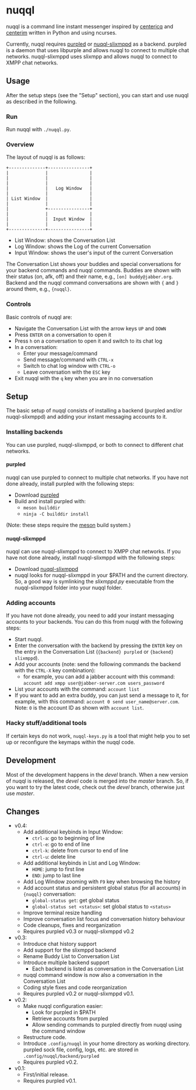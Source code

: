 # nuqql

nuqql is a command line instant messenger inspired by
[centericq](http://thekonst.net/centericq/) and
[centerim](http://www.centerim.org) written in Python and using ncurses.

Currently, nuqql requires [purpled](https://github.com/hwipl/purpled) or
[nuqql-slixmppd](https://github.com/hwipl/nuqql-slixmppd) as a backend. purpled
is a daemon that uses libpurple and allows nuqql to connect to multiple chat
networks. nuqql-slixmppd uses slixmpp and allows nuqql to connect to XMPP chat
networks.


## Usage

After the setup steps (see the "Setup" section), you can start and use nuqql
as described in the following.

### Run

Run nuqql with `./nuqql.py`.

### Overview

The layout of nuqql is as follows:

```
+--------------+----------------+
|              |                |
|              |                |
|              |                |
|              |   Log Window   |
|              |                |
| List Window  |                |
|              |                |
|              +----------------+
|              |                |
|              |  Input Window  |
|              |                |
+--------------+----------------+
```

* List Window: shows the Conversation List
* Log Window: shows the Log of the current Conversation
* Input Window: shows the user's input of the current Conversation

The Conversation List shows your buddies and special conversations for your
backend commands and nuqql commands. Buddies are shown with their status (on,
afk, off) and their name, e.g., `[on] buddy@jabber.org`. Backend and the nuqql
command conversations are shown with `{` and `}` around them, e.g., `{nuqql}`.

### Controls

Basic controls of nuqql are:

* Navigate the Conversation List with the arrow keys `UP` and `DOWN`
* Press `ENTER` on a conversation to open it
* Press `h` on a conversation to open it and switch to its chat log
* In a conversation:
  * Enter your message/command
  * Send message/command with `CTRL-x`
  * Switch to chat log window with `CTRL-o`
  * Leave conversation with the `ESC` key
* Exit nuqql with the `q` key when you are in no conversation


## Setup

The basic setup of nuqql consists of installing a backend (purpled and/or
nuqql-slixmppd) and adding your instant messaging accounts to it.

### Installing backends

You can use purpled, nuqql-slixmppd, or both to connect to different chat
networks.

#### purpled

nuqql can use purpled to connect to multiple chat networks. If you have not
done already, install purpled with the following steps:

* Download [purpled](https://github.com/hwipl/purpled)
* Build and install purpled with:
  * `meson builddir`
  * `ninja -C builddir install`

(Note: these steps require the [meson](https://mesonbuild.com/) build system.)

#### nuqql-slixmppd

nuqql can use nuqql-slixmppd to connect to XMPP chat networks. If you have not
done already, install nuqql-slixmppd with the following steps:

* Download [nuqql-slixmppd](https://github.com/hwipl/nuqql-slixmppd)
* nuqql looks for nuqql-slixmppd in your $PATH and the current directory. So, a
  good way is symlinking the *slixmppd.py* executable from the nuqql-slixmppd
  folder into your nuqql folder.


### Adding accounts

If you have not done already, you need to add your instant messaging accounts
to your backends. You can do this from nuqql with the following steps:

* Start nuqql.
* Enter the conversation with the backend by pressing the `ENTER` key
  on the entry in the Conversation List (`{backend} purpled` or `{backend}
  slixmppd`).
* Add your accounts (note: send the following commands the backend with the
  `CTRL-X` key combination):
  * for example, you can add a jabber account with this command:
    `account add xmpp user@jabber-server.com users_password`
* List your accounts with the command: `account list`
* If you want to add an extra buddy, you can just send a message to it, for
  example, with this command: `account 0 send user_name@server.com`. Note: `0`
  is the account ID as shown with `account list`.

### Hacky stuff/additional tools

If certain keys do not work, `nuqql-keys.py` is a tool that might help you to
set up or reconfigure the keymaps within the nuqql code.


## Development

Most of the development happens in the *devel* branch. When a new version of
nuqql is released, the *devel* code is merged into the *master* branch. So,
if you want to try the latest code, check out the *devel* branch, otherwise
just use *master*.


## Changes

* v0.4:
  * Add additional keybinds in Input Window:
    * `ctrl-a`: go to beginning of line
    * `ctrl-e`: go to end of line
    * `ctrl-k`: delete from cursor to end of line
    * `ctrl-u`: delete line
  * Add additional keybinds in List and Log Window:
    * `HOME`: jump to first line
    * `END`: jump to last line
  * Add Log Window zooming with `F9` key when browsing the history
  * Add account status and persistent global status (for all accounts) in
    `{nuqql}` conversation:
    * `global-status get`: get global status
    * `global-status set <status>`: set global status to `<status>`
  * Improve terminal resize handling
  * Improve conversation list focus and conversation history behaviour
  * Code cleanups, fixes and reorganization
  * Requires purpled v0.3 or nuqql-slixmppd v0.2
* v0.3:
  * Introduce chat history support
  * Add support for the slixmppd backend
  * Rename Buddy List to Conversation List
  * Introduce multiple backend support
    * Each backend is listed as conversation in the Conversation List
  * nuqql command window is now also a conversation in the Conversation List
  * Coding style fixes and code reorganization
  * Requires purpled v0.2 or nuqql-slixmppd v0.1.
* v0.2:
  * Make nuqql configuration easier:
    * Look for purpled in $PATH
    * Retrieve accounts from purpled
    * Allow sending commands to purpled directly from nuqql using the command
      window
  * Restructure code.
  * Introduce `.config/nuqql` in your home directory as working directory.
    purpled sock file, config, logs, etc. are stored in
    `.config/nuqql/backend/purpled`
  * Requires purpled v0.2.
* v0.1:
  * First/initial release.
  * Requires purpled v0.1.
